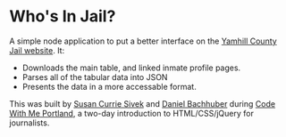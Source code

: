 # Who's In Jail?

A simple node application to put a better interface on the [Yamhill County Jail website](http://www.co.yamhill.or.us/sheriff/inmates/icurrent.htm). It:

* Downloads the main table, and linked inmate profile pages.
* Parses all of the tabular data into JSON
* Presents the data in a more accessable format.

This was built by [Susan Currie Sivek](http://www.susancurriesivek.com/) and [Daniel Bachhuber](http://danielbachhuber.com) during [Code With Me Portland](http://codewithme.us/portland/), a two-day introduction to HTML/CSS/jQuery for journalists.